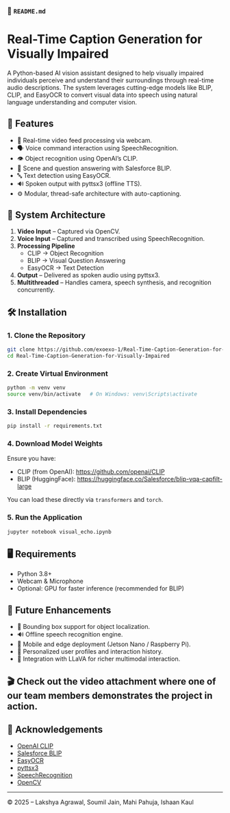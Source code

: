 
### 📘 `README.md`


# Real-Time Caption Generation for Visually Impaired

A Python-based AI vision assistant designed to help visually impaired individuals perceive and understand their surroundings through real-time audio descriptions. The system leverages cutting-edge models like BLIP, CLIP, and EasyOCR to convert visual data into speech using natural language understanding and computer vision.

## 🧠 Features

- 🎥 Real-time video feed processing via webcam.
- 🗣️ Voice command interaction using SpeechRecognition.
- 👁️ Object recognition using OpenAI’s CLIP.
- 📄 Scene and question answering with Salesforce BLIP.
- 🔤 Text detection using EasyOCR.
- 🔊 Spoken output with pyttsx3 (offline TTS).
- ⚙️ Modular, thread-safe architecture with auto-captioning.

## 🔧 System Architecture

1. **Video Input** – Captured via OpenCV.
2. **Voice Input** – Captured and transcribed using SpeechRecognition.
3. **Processing Pipeline**
   - CLIP → Object Recognition
   - BLIP → Visual Question Answering
   - EasyOCR → Text Detection
4. **Output** – Delivered as spoken audio using pyttsx3.
5. **Multithreaded** – Handles camera, speech synthesis, and recognition concurrently.

## 🛠️ Installation

### 1. Clone the Repository

```bash
git clone https://github.com/exoexo-1/Real-Time-Caption-Generation-for-Visually-Impaired.git
cd Real-Time-Caption-Generation-for-Visually-Impaired
```

### 2. Create Virtual Environment

```bash
python -m venv venv
source venv/bin/activate   # On Windows: venv\Scripts\activate
```

### 3. Install Dependencies

```bash
pip install -r requirements.txt
```

### 4. Download Model Weights

Ensure you have:
- CLIP (from OpenAI): https://github.com/openai/CLIP
- BLIP (HuggingFace): https://huggingface.co/Salesforce/blip-vqa-capfilt-large

You can load these directly via `transformers` and `torch`.

### 5. Run the Application

```bash
jupyter notebook visual_echo.ipynb
```

## 🖥️ Requirements

- Python 3.8+
- Webcam & Microphone
- Optional: GPU for faster inference (recommended for BLIP)



## 🚀 Future Enhancements

- 🔲 Bounding box support for object localization.
- 🔊 Offline speech recognition engine.
- 📱 Mobile and edge deployment (Jetson Nano / Raspberry Pi).
- 🔁 Personalized user profiles and interaction history.
- 🧠 Integration with LLaVA for richer multimodal interaction.

## 🎬 Check out the video attachment where one of our team members demonstrates the project in action.


## 🙏 Acknowledgements

- [OpenAI CLIP](https://github.com/openai/CLIP)
- [Salesforce BLIP](https://huggingface.co/Salesforce/blip-vqa-capfilt-large)
- [EasyOCR](https://github.com/JaidedAI/EasyOCR)
- [pyttsx3](https://pypi.org/project/pyttsx3/)
- [SpeechRecognition](https://pypi.org/project/SpeechRecognition/)
- [OpenCV](https://pypi.org/project/opencv-python/)

---

© 2025 – Lakshya Agrawal, Soumil Jain, Mahi Pahuja, Ishaan Kaul
```

